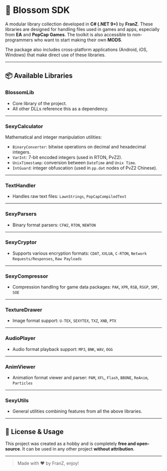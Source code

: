 # 🌸 Blossom SDK

A modular library collection developed in **C# (.NET 9+)** by **FranZ**. These libraries are designed for handling files used in games and apps, especially from **EA** and **PopCap Games**. The toolkit is also accessible to non-programmers who want to start making their own **MODS**.

The package also includes cross-platform applications (Android, iOS, Windows) that make direct use of these libraries.

---

## 📦 Available Libraries


### BlossomLib

- Core library of the project.
- All other DLLs reference this as a dependency.

---

### SexyCalculator

Mathematical and integer manipulation utilities:

- `BinaryConverter`: bitwise operations on decimal and hexadecimal integers.
- `VarInt`: 7-bit encoded integers (used in RTON, PvZ2).
- `UnixTimestamp`: conversion between `DateTime` and `Unix Time`.
- `IntGuard`: integer obfuscation (used in `pp.dat` nodes of PvZ2 Chinese).

---

### TextHandler

- Handles raw text files: `LawnStrings`, `PopCapCompiledText`

---

### SexyParsers

- Binary format parsers: `CFW2`, `RTON`, `NEWTON`

---

### SexyCryptor

- Supports various encryption formats: `CDAT`, `XXLUA`, `C-RTON`, `Network Requests/Responses`, `Raw Payloads`

---

### SexyCompressor

- Compression handling for game data packages: `PAK`, `XPR`, `RSB`, `RSGP`, `SMF`, `SOE`

---

### TextureDrawer

- Image format support: `U-TEX`, `SEXYTEX`, `TXZ`, `XNB`, `PTX`

---

### AudioPlayer

- Audio format playback support: `MP3`, `BNK`, `WAV`, `OGG`

---

### AnimViewer

- Animation format viewer and parser: `PAM`, `XFL`, `Flash`, `BBONE`, `ReAnim`, `Particles`

---

### SexyUtils

- General utilities combining features from all the above libraries.

---

## 📜 License & Usage

This project was created as a hobby and is completely **free and open-source**. It can be used in any other project **without attribution**.

---

> Made with ❤️ by FranZ, enjoy!